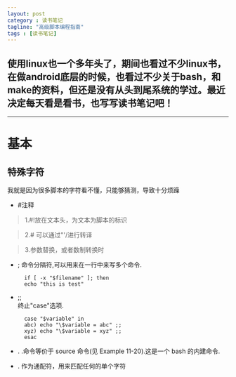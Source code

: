 ```yaml
---
layout: post
category : 读书笔记
tagline: "高级脚本编程指南"
tags : [读书笔记]
---
```



使用linux也一个多年头了，期间也看过不少linux书，在做android底层的时候，也看过不少关于bash，和make的资料，但还是没有从头到尾系统的学过。最近决定每天看是看书，也写写读书笔记吧！ 
--

------------------------------------------------------------------------------

# 基本 #

## 特殊字符 ##
 我就是因为很多脚本的字符看不懂，只能够猜测，导致十分烦躁

* #注释

>1.#!放在文本头，为文本为脚本的标识

>2.# 可以通过"'/进行转译

>3.参数替换，或者数制转换时

* ; 命令分隔符,可以用来在一行中来写多个命令.

        if [ -x "$filename" ]; then 
        echo "this is test"

* ;;  
终止"case"选项.

        case "$variable" in
        abc) echo "\$variable = abc" ;;
        xyz) echo "\$variable = xyz" ;;
        esac

* . .命令等价于 source 命令(见 Example 11-20).这是一个 bash 的内建命令.

* . 作为通配符，用来匹配任何的单个字符  